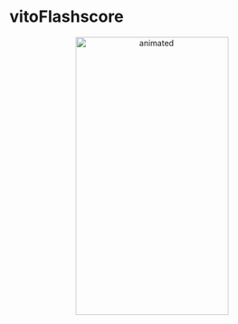 
# vitoFlashscore
<p align="center">
  <img width="270" height="490" src="https://user-images.githubusercontent.com/73029688/122688589-3c7bb180-d22e-11eb-8138-f06284535b5a.gif" alt="animated" />
</p>
